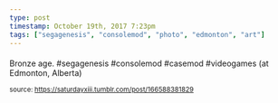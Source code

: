 ```yaml
---
type: post
timestamp: October 19th, 2017 7:23pm
tags: ["segagenesis", "consolemod", "photo", "edmonton", "art"]
---
```

####
<a href="https://www.instagram.com/p/Bac4PsuHfln/ "></a>
                                                                                          
Bronze age. #segagenesis #consolemod #casemod #videogames  (at Edmonton, Alberta)
 
                                    
                
                
                
                
                                
<small>source: https://saturdayxiii.tumblr.com/post/166588381829</small>